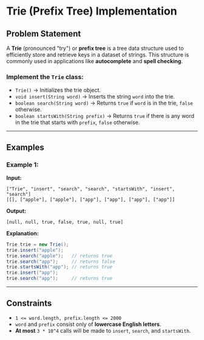 # Trie (Prefix Tree) Implementation

## Problem Statement

A **Trie** (pronounced "try") or **prefix tree** is a tree data structure used to efficiently store and retrieve keys in a dataset of strings. This structure is commonly used in applications like **autocomplete** and **spell checking**.

### Implement the `Trie` class:
- `Trie()` → Initializes the trie object.
- `void insert(String word)` → Inserts the string `word` into the trie.
- `boolean search(String word)` → Returns `true` if `word` is in the trie, `false` otherwise.
- `boolean startsWith(String prefix)` → Returns `true` if there is any word in the trie that starts with `prefix`, `false` otherwise.

---

## Examples

### Example 1:

**Input:**
```plaintext
["Trie", "insert", "search", "search", "startsWith", "insert", "search"]
[[], ["apple"], ["apple"], ["app"], ["app"], ["app"], ["app"]]
```

**Output:**
```plaintext
[null, null, true, false, true, null, true]
```

**Explanation:**
```java
Trie trie = new Trie();
trie.insert("apple");
trie.search("apple");   // returns true
trie.search("app");     // returns false
trie.startsWith("app"); // returns true
trie.insert("app");
trie.search("app");     // returns true
```

---

## Constraints

- `1 <= word.length, prefix.length <= 2000`
- `word` and `prefix` consist only of **lowercase English letters**.
- **At most** `3 * 10^4` calls will be made to `insert`, `search`, and `startsWith`.